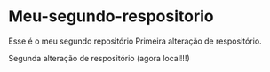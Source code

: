 # Meu-segundo-respositorio
Esse é o meu segundo repositório
Primeira alteração de respositório.

Segunda alteração de respositório (agora local!!!)
